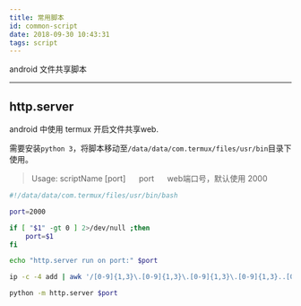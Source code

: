 ```yaml
---
title: 常用脚本
id: common-script
date: 2018-09-30 10:43:31
tags: script
---
```

android 文件共享脚本

<!-- more -->



---



## http.server 
android 中使用 termux 开启文件共享web.

需要安装`python 3`，将脚本移动至`/data/data/com.termux/files/usr/bin`目录下使用。



> Usage: scriptName [port]
> &nbsp;&nbsp;&nbsp;&nbsp; port &nbsp;&nbsp;&nbsp;&nbsp;  web端口号，默认使用 2000



```bash 
#!/data/data/com.termux/files/usr/bin/bash

port=2000

if [ "$1" -gt 0 ] 2>/dev/null ;then
    port=$1
fi

echo "http.server run on port:" $port

ip -c -4 add | awk '/[0-9]{1,3}\.[0-9]{1,3}\.[0-9]{1,3}\.[0-9]{1,3}..[0-9]{1,3}/{print $2}'

python -m http.server $port
```
